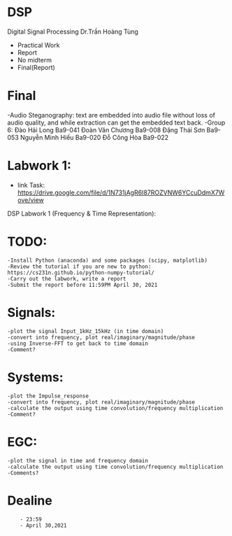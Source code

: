 # DSP
Digital Signal Processing
Dr.Trần Hoàng Tùng
 - Practical Work
 - Report
 - No midterm
 - Final(Report)
# Final
   -Audio Steganography: text are embedded into audio file without loss of audio quality, 
    and while extraction can get the embedded text back.
   -Group 6:
           Đào Hải Long Ba9-041
           Đoàn Văn Chương Ba9-008
           Đặng Thái Sơn   Ba9-053
           Nguyễn Minh Hiếu  Ba9-020
           Đỗ Công Hòa   Ba9-022

# Labwork 1:
 - link Task:  https://drive.google.com/file/d/1N731jAgR6I87ROZVNW6YCcuDdmX7Wove/view

DSP Labwork 1 (Frequency & Time Representation):

# TODO:
	-Install Python (anaconda) and some packages (scipy, matplotlib)
	-Review the tutorial if you are new to python: https://cs231n.github.io/python-numpy-tutorial/
	-Carry out the labwork, write a report
	-Submit the report before 11:59PM April 30, 2021

# Signals:
	-plot the signal Input_1kHz_15kHz (in time domain)
	-convert into frequency, plot real/imaginary/magnitude/phase
	-using Inverse-FFT to get back to time domain
	-Comment?

# Systems:
	-plot the Impulse_response
	-convert into frequency, plot real/imaginary/magnitude/phase
	-calculate the output using time convolution/frequency multiplication
	-Comment?

# EGC:
	-plot the signal in time and frequency domain
	-calculate the output using time convolution/frequency multiplication
	-Comments?
# Dealine
        - 23:59
        - April 30,2021
